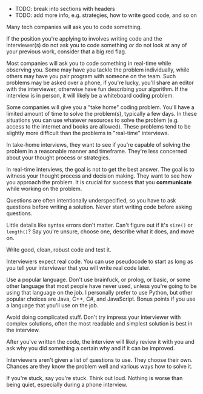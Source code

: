 - TODO: break into sections with headers
- TODO: add more info, e.g. strategies, how to write good code, and so on

Many tech companies will ask you to code something.

If the position you're applying to involves writing code and the interviewer(s)
do not ask you to code something _or_ do not look at any of your previous work,
consider that a big red flag.

Most companies will ask you to code something in real-time while observing you.
Some may have you tackle the problem individually, while others may have you pair
program with someone on the team. Such problems may be asked over a phone, if
you're lucky, you'll share an editor with the interviewer, otherwise have fun
describing your algorithm. If the interview is in person, it will likely be
a whiteboard coding problem.

Some companies will give you a "take home" coding problem. You'll have a limited
amount of time to solve the problem(s), typically a few days. In these
situations you can use whatever resources to solve the problem (e.g. access to
the internet and books are allowed). These problems tend to be slightly more
difficult than the problems in "real-time" interviews.

In take-home interviews, they want to see if you're capable of solving the
problem in a reasonable manner and timeframe. They're less concerned about your
thought process or strategies.

In real-time interviews, the goal is not to get the best answer.  The goal is to
witness your thought process and decision making. They want to see how you
approach the problem. It is crucial for success that you **communicate** while
working on the problem.

Questions are often intentionally underspecified, so you have to ask questions
before writing a solution. Never start writing code before asking questions.

Little details like syntax errors don't matter. Can't figure out if it's
`size()` or `length()`? Say you're unsure, choose one, describe what it does,
and move on.

Write good, clean, robust code and test it.

Interviewers expect real code. You can use pseudocode to start as long as you
tell your interviewer that you will write real code later.

Use a popular language. Don't use brainfuck, or prolog, or basic, or some other
language that most people have never used, unless you're going to be using that
language on the job. I personally prefer to use Python, but other popular
choices are Java, C++, C#, and JavaScript. Bonus points if you use a language
that you'll use on the job.

Avoid doing complicated stuff. Don't try impress your interviewer with complex
solutions, often the most readable and simplest solution is best in the
interview.

After you've written the code, the interview will likely review it with you and
ask why you did something a certain why and if it can be improved.

Interviewers aren't given a list of questions to use. They choose their own.
Chances are they know the problem well and various ways how to solve it.

If you're stuck, say you're stuck. Think out loud. Nothing is worse than being
quiet, especially during a phone interview.
